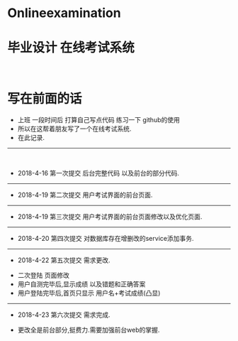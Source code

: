 # Onlineexamination
# 毕业设计 在线考试系统
 
# 写在前面的话
*  上班 一段时间后 打算自己写点代码 练习一下 github的使用
*    所以在这帮着朋友写了一个在线考试系统.
*    在此记录.
 
---
 
* 2018-4-16	第一次提交 后台完整代码 以及前台的部分代码.

---

* 2018-4-19	第二次提交	用户考试界面的前台页面.

---

* 2018-4-19	第三次提交	用户考试界面的前台页面修改以及优化页面.

---

* 2018-4-20	第四次提交 对数据库存在增删改的service添加事务.

---

* 2018-4-22	第五次提交 需求更改.
+ 二次登陆 页面修改
+ 用户自测完毕后,显示成绩 以及错题和正确答案
+ 用户登陆完毕后,首页只显示 用户名+考试成绩(凸显)

---

* 2018-4-23	第六次提交 需求完成.

* 更改全是前台部分,挺费力.需要加强前台web的掌握.
